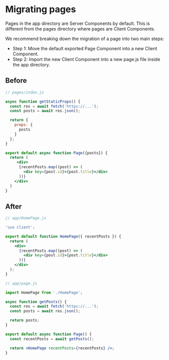 # Migrating pages
Pages in the app directory are Server Components by default. This is different from the pages directory where pages are Client Components.

We recommend breaking down the migration of a page into two main steps:

* Step 1: Move the default exported Page Component into a new Client Component.
* Step 2: Import the new Client Component into a new page.js file inside the app directory.

## Before
```jsx
// pages/index.js

async function getStaticProps() {
  const res = await fetch('https://...');
  const posts = await res.json();

  return {
    props: {
      posts
    }
  };
}

export default async function Page({posts}) {
  return (
     <div>
      {recentPosts.map((post) => (
        <div key={post.id}>{post.title}</div>
      ))}
    </div>
  )
}
```

## After
```jsx
// app/HomePage.js

'use client';

export default function HomePage({ recentPosts }) {
  return (
    <div>
      {recentPosts.map((post) => (
        <div key={post.id}>{post.title}</div>
      ))}
    </div>
  );
}
```

```jsx
// app/page.js

import HomePage from './HomePage';

async function getPosts() {
  const res = await fetch('https://...');
  const posts = await res.json();

  return posts;
}

export default async function Page() {
  const recentPosts = await getPosts();

  return <HomePage recentPosts={recentPosts} />;
}
```
